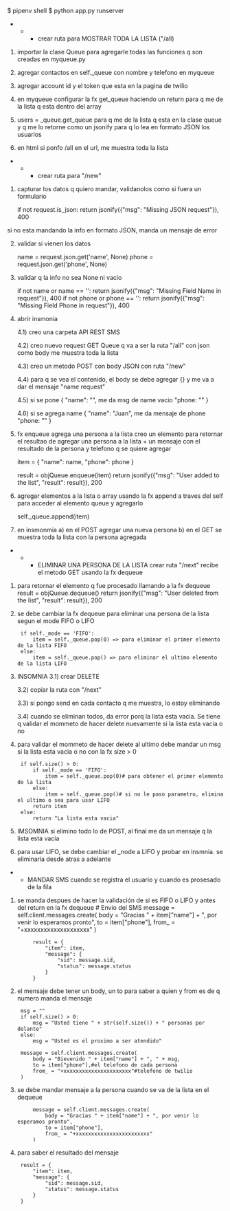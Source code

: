 $ pipenv shell
$ python app.py runserver


- - - crear ruta para MOSTRAR TODA LA LISTA ("/all)

1) importar la clase Queue para agregarle todas las funciones q son creadas en myqueue.py

2) agregar contactos en self._queue con nombre y telefono en myqueue

3) agregar account id y el token que esta en la pagina de twilio 

4) en myqueue configurar la fx get_queue haciendo un return para q me de la lista q esta dentro del array

5) users = _queue.get_queue
para q me de la lista q esta en la clase queue y q me lo retorne como un jsonify para q lo lea en formato JSON los usuarios

6) en html si ponfo /all en el url, me muestra toda la lista



- - - crear ruta para  "/new"
1) capturar los datos q quiero mandar, validanolos como si fuera un formulario

    if not request.is_json:
        return jsonify({"msg": "Missing JSON request"}), 400

si no esta mandando la info en formato JSON, manda un mensaje de error


2) validar si vienen los datos 

    name = request.json.get('name', None)
    phone = request.json.get('phone', None)


3) validar q la info no sea None ni vacio

    if not name or name == '':
        return jsonify({"msg": "Missing Field Name in request"}), 400
    if not phone or phone == '':
        return jsonify({"msg": "Missing Field Phone in request"}), 400


4) abrir insmonia

    4.1) creo una carpeta API REST SMS

    4.2) creo nuevo request GET Queue q va a ser la ruta "/all"
        con json como body me muestra toda la lista

    4.3) creo un metodo POST con body JSON con ruta "/new"

    4.4) para q se vea el contenido, el body se debe agregar {} y me va a dar el mensaje "name request"

    4.5) si se pone
    { 
        "name": "",                     me da msg de name vacio
        "phone: ""
    }

    4.6) si se agrega name
    { 
        "name": "Juan",                  me da mensaje de phone
        "phone: ""
    }


5) fx enqueue agrega una persona a la lista 
creo un elemento para retornar el resultao de agregar una persona a la lista + un mensaje con el resultado de la persona y telefono q se quiere agregar

    item = {
        "name": name,
        "phone": phone
    }

    result = objQueue.enqueue(item)
    return jsonify({"msg": "User added to the list", "result": result}), 200


6) agregar elementos a la lista o array
    usando la fx append a traves del self para acceder al elemento queue y agregarlo

    self._queue.append(item)


7) en insmonmia
    a) en el POST agregar una nueva persona
    b) en el GET se muestra toda la lista con la persona agregada 



- - - ELIMINAR UNA PERSONA DE LA LISTA crear ruta "/next" recibe el metodo GET usando la fx dequeue
  
1) para retornar el elemento q fue procesado llamando a la fx dequeue 
    result = objQueue.dequeue()
    return jsonify({"msg": "User deleted from the list", "result": result}), 200


2) se debe cambiar la fx dequeue para eliminar una persona de la lista segun el mode FIFO o LIFO
    
        if self._mode == 'FIFO':
            item = self._queue.pop(0) => para eliminar el primer elemento de la lista FIFO
        else:
            item = self._queue.pop() => para eliminar el ultimo elemento de la lista LIFO


3) INSOMNIA
    3.1) crear DELETE

    3.2) copiar la ruta con "/next"

    3.3) si pongo send en cada contacto q me muestra, lo estoy eliminando

    3.4) cuando se eliminan todos, da error porq la lista esta vacia. Se tiene q validar el mommeto de hacer delete nuevamente si la lista esta vacia o no


4) para validar el mommeto de hacer delete al ultimo debe mandar un msg si la lista esta vacia o no con la fx size > 0

        if self.size() > 0:
            if self._mode == 'FIFO':
                item = self._queue.pop(0)# para obtener el primer elemento de la lista
            else:
                item = self._queue.pop()# si no le paso parametro, elimina el ultimo o sea para usar LIFO
            return item
        else: 
            return "La lista esta vacia"


5) IMSOMNIA
    si elimino todo lo de POST, al final me da un mensaje q la lista esta vacia


6) para usar LIFO, se debe cambiar el _node a LIFO y probar en insmnia. se eliminaria desde atras a adelante


- - MANDAR SMS cuando se registra el usuario y cuando es prosesado de la fila

1) se manda despues de hacer la validación de si es FIFO o LIFO y antes del return en la fx dequeue
            # Envio del SMS
            message = self.client.messages.create(
                body = "Gracias " + item["name"] + ", por venir lo esperamos pronto",
                to = item["phone"],
                from_ = "+xxxxxxxxxxxxxxxxxxxx" 
            )

            result = {
                "item": item,
                "message": {
                    "sid": message.sid,
                    "status": message.status
                }
            }


2) el mensaje debe tener un body, un to para saber a quien y from es de q numero manda el mensaje

        msg = ""
        if self.size() > 0:
            msg = "Usted tiene " + str(self.size()) + " personas por delante"
        else:
            msg = "Usted es el proximo a ser atendido"

        message = self.client.messages.create(
            body = "Bievenido " + item["name"] + ", " + msg,
            to = item["phone"],#el telefono de cada persona
            from_ = "+xxxxxxxxxxxxxxxxxxxxxx"#telefono de twilio
        )

3) se debe mandar mensaje a la persona cuando se va de la lista en el dequeue

            message = self.client.messages.create(
                body = "Gracias " + item["name"] + ", por venir lo esperamos pronto",
                to = item["phone"],
                from_ = "+xxxxxxxxxxxxxxxxxxxxxxxx" 
            )

4) para saber el resultado del mensaje 

        result = {
            "item": item,
            "message": {
                "sid": message.sid,
                "status": message.status
            }
        }

